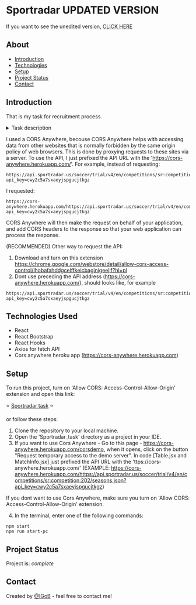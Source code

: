 # Sportradar UPDATED VERSION

If you want to see the unedited version, <a href="https://github.com/igobb/Sportradar_task">CLICK HERE</a>


## About
* [Introduction](#introduction)
* [Technologies](#technologies-used)
* [Setup](#setup)
* [Project Status](#project-status)
* [Contact](#contact)


## Introduction
That is my task for recruitment process.

<details>
  <summary>Task description</summary>
  
Step 1: Display results table of Ekstraklasa 20/21 season

 
API:
In your code, please use endpoint and parameters below:
GET Season Schedule soccer/trial/v4/:language_code/seasons/:season_id/schedules:format 
 :language_code – en 
 :season_id - sr:season:77453 
 
 
Description:
·	Table should be divided into 2 columns
·	In the first column display Team Names
·	In the second column display result
·	Commit your changes 

 
Step 2: Display more information in the results table 

 
Description:
·	Add new columns to your table with match date, half time score, and stadium name 
·	Move team names into separate columns 
·	Make team name cell background different depending on result
o	Red – if team lost 
o	Green – if team won
o	Orange – if match ended in a draw
·	 Commit your changes 

 
Step 3: Add season filter to results table 

 
Description:
·	Add „Seasons” dropdown above results table
·	Dropdown options should be fetched from the API:
o	 GET Competition Seasons soccer/trial/v4/:language_code/competitions/:competition_id/seasons:format 
 : language_code – en 
 :competition_id - sr:competition:202 
·	Or hardcoded:
o	sr:season:67233 - Ekstraklasa 19/20 
o	sr:season:77453 - Ekstraklasa 20/21 
o	sr:season: 84320 - Ekstraklasa 21/22 
·	Reload results table on dropdown change using endpoint from step 1
·	Commit your changes


 Step 4: Match info sub page 
 
 
Description:
·	When clicking on matches table row, user should be redirected to a new match info sub page
·	Use endpoint below to fetch match info:
o	GET Sport Event Timeline soccer/trial/v4/:language_code/sport_events/:sport_event_id/timeline:format 
 :language_code – en 
 :sport_event_id – you will find ID in the endpoint from Step 1
·	On a subpage display data about a match, teams, result, and data in Timeline property 
·	Use your CSS skills to display match data in a nice way
·	Commit your changes

 
Step 5: Add any new features by your choice


Description:
In this step you’re free to add whatever features you like, think about refactoring, style improvements, use of another endpoints, etc.

  
</details>


I used a CORS Anywhere, becouse CORS Anywhere helps with accessing data from other websites that is normally forbidden by the same origin policy of web browsers. This is done by proxying requests to these sites via a server. 
To use the API, I just prefixed the API URL with the 'https://cors-anywhere.herokuapp.com/'. 
For example, instead of requesting:

```
https://api.sportradar.us/soccer/trial/v4/en/competitions/sr:competition:202/seasons.json?api_key=cwy2c5a7sxaeyjspgucjtkgz
```

I requested: 

```
https://cors-anywhere.herokuapp.com/https://api.sportradar.us/soccer/trial/v4/en/competitions/sr:competition:202/seasons.json?api_key=cwy2c5a7sxaeyjspgucjtkgz
```

CORS Anywhere will then make the request on behalf of your application, and add CORS headers to the response so that your web application can process the response.

(RECOMMENDED) Other way to request the API:

1. Download and turn on this extension https://chrome.google.com/webstore/detail/allow-cors-access-control/lhobafahddgcelffkeicbaginigeejlf?hl=pl
2. Dont use preceding the API address (https://cors-anywhere.herokuapp.com/), should looks like, for example

```
https://api.sportradar.us/soccer/trial/v4/en/competitions/sr:competition:202/seasons.json?api_key=cwy2c5a7sxaeyjspgucjtkgz
```


## Technologies Used
* React
* React Bootstrap
* React Hooks
* Axios for fetch API
* Cors anywhere heroku app (https://cors-anywhere.herokuapp.com)

## Setup
To run this project, turn on 'Allow CORS: Access-Control-Allow-Origin' extension and open this link:

⭐ <a href="">Sportradar task</a> ⭐

or follow these steps:

1. Clone the repository to your local machine.
2. Open the 'Sportradar_task' directory as a project in your IDE.
3. If you want to use Cors Anywhere - Go to this page - https://cors-anywhere.herokuapp.com/corsdemo, when it opens, click on the button "Request temporary access to the demo server". In code [Table.jsx and MatchInfo.jsx] just prefixed the API URL with the 'ttps://cors-anywhere.herokuapp.com/' (EXAMPLE: https://cors-anywhere.herokuapp.com/https://api.sportradar.us/soccer/trial/v4/en/competitions/sr:competition:202/seasons.json?api_key=cwy2c5a7sxaeyjspgucjtkgz)

If you dont want to use Cors Anywhere, make sure you turn on 'Allow CORS: Access-Control-Allow-Origin' extension.


4. In the terminal, enter one of the following commands:

```
npm start
npm run start-pc
```

## Project Status
Project is: _complete_


## Contact
Created by [@IGoB](https://igobb-portfolio.netlify.app/) - feel free to contact me!
